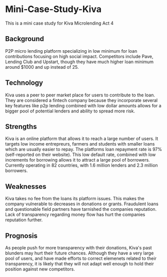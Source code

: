 # Mini-Case-Study-Kiva
This is a mini case study for Kiva Microlending Act 4

## Background
P2P micro lending platform specializing in low minimum for loan contributions focusing on high social impact.
Competitors include Pave, Lending Club and Upstart, though they have much higher loan minimum around $1000 and up instead of 25.

## Technology
Kiva uses a peer to peer market place for users to contribute to the loan.
They are considered a fintech company because they incorporate several key features like p2p lending combined with low dollar amounts allows for a bigger pool of potential lenders and ability to spread more risk.

## Strengths
Kiva is an online platform that allows it to reach a large number of users. It targets low income entrepreurs, farmers and students with smaller loans which are usually easier to repay. 
The platforms loan repayment rate is 97% (self-reported on their website). This low default rate, combined with low increments for borrowing allows it to attract a large pool of borrowers.
Currently operating in 82 countries, with 1.6 million lenders and 2.3 million borrowers. 

## Weaknesses
Kiva takes no fee from the loans its platform issues. This makes the company vulnerable to decreases in donations or grants. Fraudulent loans and questionable field partners have tarnished the companies reputation. 
Lack of transparency regarding money flow has hurt the companies reputation further. 

## Prognosis
As people push for more transparency with their donations, Kiva's past blunders may hurt their future chances. Although they have a very large pool of users, and have made efforts to correct elemenets related to their transparency, it is likely that they will not adapt well enough to hold their position against new competitors. 

